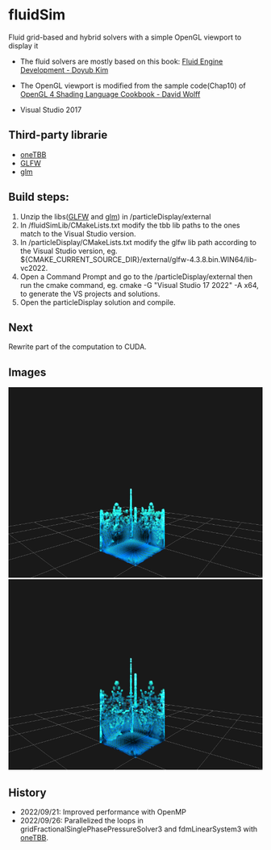 # fluidSim
Fluid grid-based and hybrid solvers with a simple OpenGL viewport to display it

- The fluid solvers are mostly based on this book: [Fluid Engine Development - Doyub Kim](https://www.amazon.ca/Fluid-Engine-Development-Doyub-Kim/dp/1498719929/ref=tmm_hrd_swatch_0?_encoding=UTF8&qid=1662332845&sr=1-1)

- The OpenGL viewport is modified from the sample code(Chap10) of [OpenGL 4 Shading Language Cookbook - David Wolff](https://www.amazon.ca/OpenGL-Shading-Language-Cookbook-high-quality-ebook/dp/B07HXYJ9VT)

- Visual Studio 2017

## Third-party librarie 
- [oneTBB](https://github.com/oneapi-src/oneTBB)
- [GLFW](https://www.glfw.org/)
- [glm](https://github.com/g-truc/glm)

## Build steps:
1. Unzip the libs([GLFW](https://www.glfw.org/) and [glm](https://github.com/g-truc/glm)) in /particleDisplay/external
2. In /fluidSimLib/CMakeLists.txt modify the tbb lib paths to the ones match to the Visual Studio version. 
3. In /particleDisplay/CMakeLists.txt modify the glfw lib path according to the Visual Studio version, eg. ${CMAKE_CURRENT_SOURCE_DIR}/external/glfw-4.3.8.bin.WIN64/lib-vc2022.
5. Open a Command Prompt and go to the /particleDisplay/external then run the cmake command, eg. cmake -G "Visual Studio 17 2022" -A x64, to generate the VS projects and solutions.
6. Open the particleDisplay solution and compile.

## Next
Rewrite part of the computation to CUDA.

## Images
![alt text](https://github.com/tzungda/fluidSim/blob/main/outputImages/outputImage.0045.png)
![alt text](https://github.com/tzungda/fluidSim/blob/main/outputImages/outputImage.0051.png)

## History
- 2022/09/21: Improved performance with OpenMP
- 2022/09/26: Parallelized the loops in gridFractionalSinglePhasePressureSolver3 and fdmLinearSystem3 with [oneTBB](https://github.com/oneapi-src/oneTBB).
